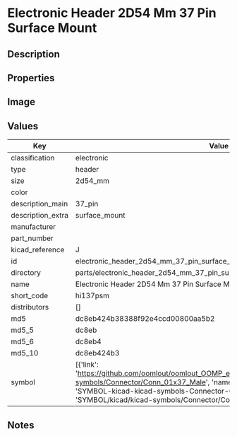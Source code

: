 # Electronic Header 2D54 Mm 37 Pin Surface Mount

## Description

## Properties


## Image


## Values

| Key | Value |
| --- | --- |
| classification | electronic |
| type | header |
| size | 2d54_mm |
| color |  |
| description_main | 37_pin |
| description_extra | surface_mount |
| manufacturer |  |
| part_number |  |
| kicad_reference | J |
| id | electronic_header_2d54_mm_37_pin_surface_mount |
| directory | parts/electronic_header_2d54_mm_37_pin_surface_mount |
| name | Electronic Header 2D54 Mm 37 Pin Surface Mount |
| short_code | hi137psm |
| distributors | [] |
| md5 | dc8eb424b38388f92e4ccd00800aa5b2 |
| md5_5 | dc8eb |
| md5_6 | dc8eb4 |
| md5_10 | dc8eb424b3 |
| symbol | [{'link': 'https://github.com/oomlout/oomlout_OOMP_eda_V2/tree/main/SYMBOL/kicad/kicad-symbols/Connector/Conn_01x37_Male', 'name': 'Connector : Conn_01x37_Male', 'id': 'SYMBOL-kicad-kicad-symbols-Connector-Conn_01x37_Male', 'directory': 'SYMBOL/kicad/kicad-symbols/Connector/Conn_01x37_Male/'}] |

## Notes

